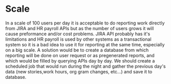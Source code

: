 # Scale

In a scale of 100 users per day it is acceptable to do reporting work directly from JIRA and HR payroll APIs but as the number of users grows it will cause preformance and/or cost problems. JIRA API probably has it's limitations and HR payroll is used by other systems as a transactional system so it is a bad idea to use it for reporting at the same time, especially on a big scale. A solution would be to create a database from which reporting will be done on user request or as pregenerated reports, and which would be filled by querying APIs day by day. We should create a scheduled job that would run during the night and gather the previous day's data (new stories,work hours, org gram changes, etc...) and save it to database. 
